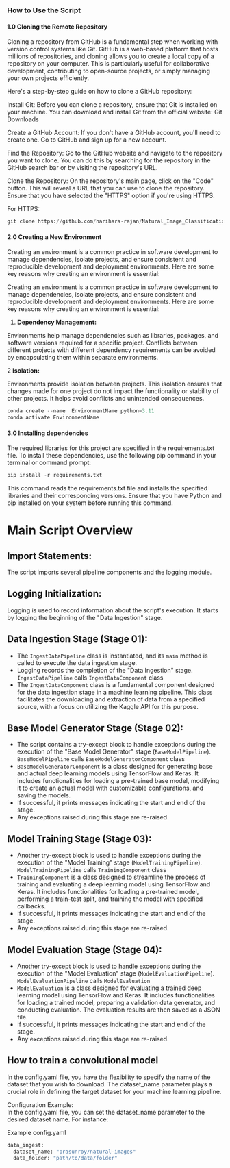 ### How to Use the Script

#### 1.0 Cloning the Remote Repository

Cloning a repository from GitHub is a fundamental step when working with version control systems like Git. GitHub is a web-based platform that hosts millions of repositories, and cloning allows you to create a local copy of a repository on your computer. This is particularly useful for collaborative development, contributing to open-source projects, or simply managing your own projects efficiently.

Here's a step-by-step guide on how to clone a GitHub repository:

Install Git:
Before you can clone a repository, ensure that Git is installed on your machine. You can download and install Git from the official website: Git Downloads

Create a GitHub Account:
If you don't have a GitHub account, you'll need to create one. Go to GitHub and sign up for a new account.

Find the Repository:
Go to the GitHub website and navigate to the repository you want to clone. You can do this by searching for the repository in the GitHub search bar or by visiting the repository's URL.

Clone the Repository:
On the repository's main page, click on the "Code" button. This will reveal a URL that you can use to clone the repository. Ensure that you have selected the "HTTPS" option if you're using HTTPS.

For HTTPS:

```python
git clone https://github.com/harihara-rajan/Natural_Image_Classification.git
```
#### 2.0 Creating a New Environment
Creating an environment is a common practice in software development to manage dependencies, isolate projects, and ensure consistent and reproducible development and deployment environments. Here are some key reasons why creating an environment is essential:

Creating an environment is a common practice in software development to manage dependencies, isolate projects, and ensure consistent and reproducible development and deployment environments. Here are some key reasons why creating an environment is essential:

1. **Dependency Management:**

Environments help manage dependencies such as libraries, packages, and software versions required for a specific project. Conflicts between different projects with different dependency requirements can be avoided by encapsulating them within separate environments.

2 **Isolation:**

Environments provide isolation between projects. This isolation ensures that changes made for one project do not impact the functionality or stability of other projects. It helps avoid conflicts and unintended consequences.

```python
conda create --name  EnvironmentName python=3.11
conda activate EnvironmentName
```
#### 3.0 Installing dependencies 

The required libraries for this project are specified in the requirements.txt file. To install these dependencies, use the following pip command in your terminal or command prompt:

```python
pip install -r requirements.txt
```
This command reads the requirements.txt file and installs the specified libraries and their corresponding versions. Ensure that you have Python and pip installed on your system before running this command.

# Main Script Overview

## Import Statements:

The script imports several pipeline components and the logging module.

## Logging Initialization:

Logging is used to record information about the script's execution. It starts by logging the beginning of the "Data Ingestion" stage.

## Data Ingestion Stage (Stage 01):

- The `IngestDataPipeline` class is instantiated, and its `main` method is called to execute the data ingestion stage.
- Logging records the completion of the "Data Ingestion" stage. `IngestDataPipeline` calls `IngestDataComponent` class
- The `IngestDataComponent` class is a fundamental component designed for the data ingestion stage in a machine learning pipeline. This class facilitates the downloading and extraction of data from a specified source, with a focus on utilizing the Kaggle API for this purpose.

## Base Model Generator Stage (Stage 02):

- The script contains a try-except block to handle exceptions during the execution of the "Base Model Generator" stage (`BaseModelPipeline`). `BaseModelPipeline` calls `BaseModelGeneratorComponent` class
- `BaseModelGeneratorComponent` is a class designed for generating base and actual deep learning models using TensorFlow and Keras. It includes functionalities for loading a pre-trained base model, modifying it to create an actual model with customizable configurations, and saving the models. 
- If successful, it prints messages indicating the start and end of the stage.
- Any exceptions raised during this stage are re-raised.

## Model Training Stage (Stage 03):

- Another try-except block is used to handle exceptions during the execution of the "Model Training" stage (`ModelTrainingPipeline`). `ModelTrainingPipeline` calls `TrainingComponent` class
- `TrainingComponent` is a class designed to streamline the process of training and evaluating a deep learning model using TensorFlow and Keras. It includes functionalities for loading a pre-trained model, performing a train-test split, and training the model with specified callbacks. 
- If successful, it prints messages indicating the start and end of the stage.
- Any exceptions raised during this stage are re-raised.

## Model Evaluation Stage (Stage 04):

- Another try-except block is used to handle exceptions during the execution of the "Model Evaluation" stage (`ModelEvaluationPipeline`). `ModelEvaluationPipeline` calls `ModelEvaluation`
- `ModelEvaluation` is a class designed for evaluating a trained deep learning model using TensorFlow and Keras. It includes functionalities for loading a trained model, preparing a validation data generator, and conducting
    evaluation. The evaluation results are then saved as a JSON file.
- If successful, it prints messages indicating the start and end of the stage.
- Any exceptions raised during this stage are re-raised.

## How to train a convolutional model
In the config.yaml file, you have the flexibility to specify the name of the dataset that you wish to download. The dataset_name parameter plays a crucial role in defining the target dataset for your machine learning pipeline.</br>

Configuration Example: </br>
In the config.yaml file, you can set the dataset_name parameter to the desired dataset name. For instance:</br>

Example config.yaml
```python
data_ingest:
  dataset_name: "prasunroy/natural-images"
  data_folder: "path/to/data/folder"
```
